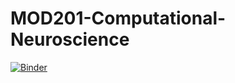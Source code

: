# MOD201-Computational-Neuroscience
[![Binder](https://mybinder.org/badge_logo.svg)](https://mybinder.org/v2/gh/Nicobruno92/MOD201-Computational-Neuroscience.git/master)
